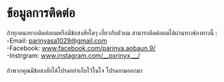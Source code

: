 # ข้อมูลการติดต่อ

ถ้าทุกคนอยากติดต่อผมหรือมีข้อสงสัยใดๆ เกี่ยวกับตัวผม
สามารถติดต่อผมได้ผ่านทางช่องทางนี้ : <br />
-Email: parinyasa1029@gmail.com <br />
-Facebook: www.facebook.com/parinya.aobaun.9/ <br />
-Instrgram: www.instagram.com/__pxrinyx.__/ <br />
<br />
ถ้าพวกคุณมีข้อสงสัยได้โปรดอย่าเก็บไว้ในใจ โปรดถามออกมา
